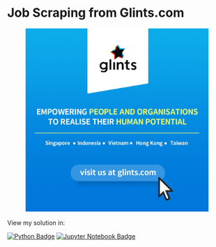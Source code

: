 # Job Scraping from Glints.com

<div align="center">
  <picture>
  <img src="./IMG/1.png" width="420" height="420" >
  </picture>
</div>

View my solution in:

[![Python Badge](https://img.shields.io/badge/python-3670A0?style=for-the-badge&logo=python&logoColor=ffdd54)](Solutions/Jupyter%20Notebook/Job-Scrapping-from-Glints.com.py)
[![Jupyter Notebook Badge](https://img.shields.io/badge/Jupyter-F37626.svg?&style=for-the-badge&logo=Jupyter&logoColor=white)](Solutions/Jupyter%20Notebook/Job-Scrapping-from-Glints.com.ipynb)
